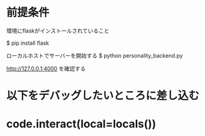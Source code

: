 # 前提条件

環境にflaskがインストールされていること

$ pip install flask

ローカルホストでサーバーを開始する
$ python personality_backend.py

http://127.0.0.1:4000 を確認する


# 以下をデバッグしたいところに差し込む
# code.interact(local=locals())
